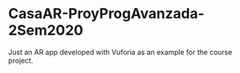 # CasaAR-ProyProgAvanzada-2Sem2020
 Just an AR app developed with Vuforia as an example for the course project.
